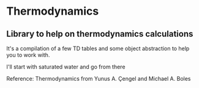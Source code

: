 # Thermodynamics

## Library to help on thermodynamics calculations

It's a compilation of a few TD tables and some object abstraction to help you to work with.

I'll start with saturated water and go from there

Reference: Thermodynamics from Yunus A. Çengel and Michael A. Boles